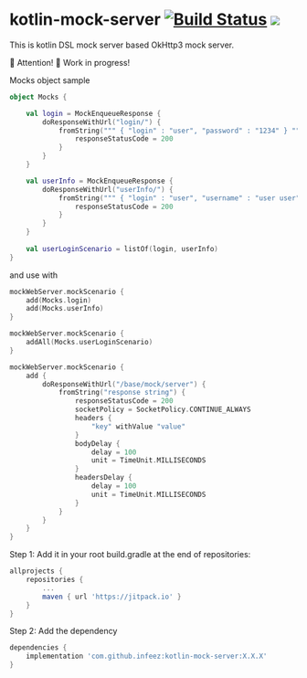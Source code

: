 # kotlin-mock-server [![Build Status](https://travis-ci.com/infeez/kotlin-mock-server.svg?branch=master)](https://travis-ci.com/infeez/kotlin-mock-server) [![](https://jitpack.io/v/infeez/kotlin-mock-server.svg)](https://jitpack.io/#infeez/kotlin-mock-server)

This is kotlin DSL mock server based OkHttp3 mock server.

🔴 Attention! 
🔨 Work in progress!

Mocks object sample
```kotlin
object Mocks {

    val login = MockEnqueueResponse {
        doResponseWithUrl("login/") {
            fromString(""" { "login" : "user", "password" : "1234" } """) {
                responseStatusCode = 200
            }
        }
    }

    val userInfo = MockEnqueueResponse {
        doResponseWithUrl("userInfo/") {
            fromString(""" { "login" : "user", "username" : "user user" } """) {
                responseStatusCode = 200
            }
        }
    }
    
    val userLoginScenario = listOf(login, userInfo)
}
```
and use with
```kotlin
mockWebServer.mockScenario {
    add(Mocks.login)
    add(Mocks.userInfo)
}
```
```kotlin
mockWebServer.mockScenario {
    addAll(Mocks.userLoginScenario)
}
```

```kotlin
mockWebServer.mockScenario {
    add {
        doResponseWithUrl("/base/mock/server") {
            fromString("response string") {
                responseStatusCode = 200
                socketPolicy = SocketPolicy.CONTINUE_ALWAYS
                headers {
                    "key" withValue "value"
                }
                bodyDelay {
                    delay = 100
                    unit = TimeUnit.MILLISECONDS
                }
                headersDelay {
                    delay = 100
                    unit = TimeUnit.MILLISECONDS
                }
            }
        }
    }
}
```


Step 1: Add it in your root build.gradle at the end of repositories:
```gradle
allprojects {
    repositories {
        ...
        maven { url 'https://jitpack.io' }
    }
}
```
Step 2: Add the dependency
```gradle
dependencies {
    implementation 'com.github.infeez:kotlin-mock-server:X.X.X'
}
```
